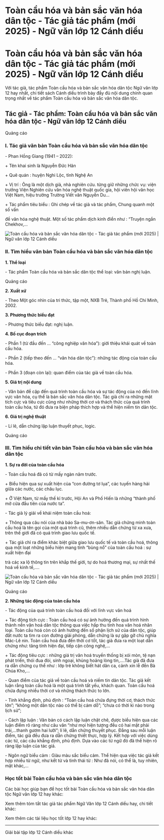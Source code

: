 # Toàn cầu hóa và bản sắc văn hóa dân tộc - Tác giả tác phẩm (mới 2025) - Ngữ văn lớp 12 Cánh diều

# Toàn cầu hóa và bản sắc văn hóa dân tộc - Tác giả tác phẩm (mới 2025) - Ngữ văn lớp 12 Cánh diều

Với tác giả, tác phẩm Toàn cầu hóa và bản sắc văn hóa dân tộc Ngữ văn lớp 12 hay nhất, chi tiết sách Cánh diều trình bày đầy đủ nội dung chính quan trọng nhất về tác phẩm Toàn cầu hóa và bản sắc văn hóa dân tộc.

## Tác giả - Tác phẩm: Toàn cầu hóa và bản sắc văn hóa dân tộc - Ngữ văn lớp 12 Cánh diều

Quảng cáo

### **I. Tác giả văn bản Toàn cầu hóa và bản sắc văn hóa dân tộc**

\- Phan Hồng Giang (1941 – 2022):

\+ Tên khai sinh là Nguyễn Đức Hân

\+ Quê quán : huyện Nghi Lộc, tỉnh Nghệ An

\+ Vị trí : Ông là một dịch giả, nhà nghiên cứu. từng giữ những chức vụ: viện trưởng Viện Nghiên cứu văn hóa nghệ thuật quốc gia, hội viên hội văn học Việt Nam, hiệu trưởng Trường Viết văn Nguyễn Du…

\+ Tác phẩm tiêu biểu : Ghi chép về tác giả và tác phẩm, Chung quanh một số vấn

đề văn hóa nghệ thuật. Một số tác phẩm dịch kinh điển như : “Truyện ngắn Chekhov,…

![Toàn cầu hóa và bản sắc văn hóa dân tộc - Tác giả tác phẩm \(mới 2025\) | Ngữ văn lớp 12 Cánh diều](https://vietjack.com/soan-van-lop-12-cd/images/tac-gia-tac-pham-toan-cau-hoa-va-ban-sac-van-hoa-dan-toc-235951.PNG)

### **II. Tìm hiểu văn bản Toàn cầu hóa và bản sắc văn hóa dân tộc**

**1\. Thể loại**

\- Tác phẩm Toàn cầu hóa và bản sắc dân tộc thể loại: văn bản nghị luận.

Quảng cáo

**2\. Xuất xứ**

\- Theo Một góc nhìn của tri thức, tập một, NXB Trẻ, Thành phố Hồ Chí Minh, 2002.

**3\. Phương thức biểu đạt**

\- Phương thức biểu đạt: nghị luận.

**4\. Bố cục đoạn trích**

\- Phần 1 (từ đầu đến … “công nghiệp văn hóa”): giới thiệu khái quát về toàn cầu hóa.

\- Phần 2 (tiếp theo đến … “văn hóa dân tộc”): những tác động của toàn cầu hóa.

\- Phần 3 (đoạn còn lại): quan điểm của tác giả về toàn cầu hóa.

**5\. Giá trị nội dung**

\- Văn bản đề cập đến quá trình toàn cầu hóa và sự tác động của nó đến lĩnh vực văn hóa, cụ thể là bản sắc văn hóa dân tộc. Tác giả chỉ ra những mặt tích cực và tiêu cực cũng như những thời cơ và thách thức của quá trình toàn cầu hóa, từ đó đưa ra biện pháp thích hợp và thể hiện niềm tin dân tộc.

**6\. Giá trị nghệ thuật**

\- Lí lẽ, dẫn chứng lập luận thuyết phục, logic.

Quảng cáo

### **III. Tìm hiểu chi tiết văn bản Toàn cầu hóa và bản sắc văn hóa dân tộc**

**1\. Sự ra đời của toàn cầu hóa**

\- Toàn cầu hoá đã có từ mấy ngàn năm trước.

\+ Biểu hiện qua sự xuất hiện của “con đường tơ lụa”, các tuyến hàng hải giữa các nước, các châu lục.

\+ Ở Việt Nam, từ mấy thế kỉ trước, Hội An và Phố Hiến là những “thành phố mở cửa đầu tiên của nước ta”.

\- Tác giả lý giải về khái niệm toàn cầu hoá:

\+ Thông qua câu nói của nhà báo Sa-mu-ơn-sân. Tác giả chứng minh toàn cầu hoá là tên gọi của một quá trình cũ, thêm nhiều dẫn chứng từ xa xưa, trên thế giới đã có quá trình giao lưu quốc tế.

\+ Tác giả chỉ ra điểm khác biệt giữa giao lưu quốc tế và toàn cầu hoá, thông qua một loạt những biểu hiện mang tính “bùng nổ” của toàn cầu hoá : sự xuất hiện đại

trà các xa lộ thông tin trên khắp thế giới, tự do hoá thương mại, sự nhất thế hoá về kinh tế,….

![Toàn cầu hóa và bản sắc văn hóa dân tộc - Tác giả tác phẩm \(mới 2025\) | Ngữ văn lớp 12 Cánh diều](https://vietjack.com/soan-van-lop-12-cd/images/tac-gia-tac-pham-toan-cau-hoa-va-ban-sac-van-hoa-dan-toc-235952.PNG)

Quảng cáo

**2\. Những tác động của toàn cầu hóa**

\- Tác động của quá trình toàn cầu hoá đối với lĩnh vực văn hoá

\+ Tác động tích cực : Toàn cầu hoá có sự ảnh hưởng đến quá trình hình thành nền văn hoá dân tộc thông qua việc hấp thu tinh hoa văn hoá nhân loại. Toàn cầu hoá còn có ảnh hưởng đến số phận lịch sử của dân tộc, giúp đất nước ta tìm ra con đường giải phóng, dẫn chứng là sự gặp gỡ chủ nghĩa Mác-Lê nin. Toàn cầu hoá đưa đến thời cơ tốt, tác giả đưa ra một loạt dẫn chứng như: tăng tính hiện đại, tiếp cận công nghệ,…

\+ Tác động tiêu cực : những giá trị văn hoá truyền thống bị xói mòn, tệ nạn phát triển, thói đua đòi, sính ngoại, khủng hoảng lòng tin,….Tác giả đã đưa ra dẫn chứng cụ thể như : lớp trẻ không biết hát dân ca, cảnh xin lễ đền Bà Chúa Kho,…

\- Quan điểm của tác giả về toàn cầu hoá và niềm tin dân tộc. Tác giả kết luận rằng toàn cầu hoá là một quá trình tất yếu, khách quan. Toàn cầu hoá chứa đựng nhiều thời cơ và những thách thức to lớn.

\- Tính khẳng định, phủ định : “Toàn cầu hoá chứa đựng thời cơ, thách thức lớn”; “không một dân tộc nào có thể bị cám dỗ”; “chưa có thời kì nào trong lịch sử”;

\- Cách lập luận : Văn bản có cách lập luận chặt chẽ, được biểu hiện qua các luận điểm rõ ràng như câu văn “như mọi hiện tượng đều có hai mặt phải trái,…thanh gươm hai lưỡi”; lí lẽ, dẫn chứng thuyết phục. Đằng sau mỗi luận điểm, tác giả đều đưa ra dẫn chứng thiết thực, hợp lý. Kết hợp với việc dùng các từ, các câu khẳng định, phủ định. Dựa vào các từ ngữ đó đã thể hiện rõ ràng lập luận của tác giả.

\- Ngôn ngữ biểu cảm : Giàu màu sắc biểu cảm. Thể hiện qua việc tác giả kết hợp nhiều từ ngữ, như kết từ và tình thái từ : Như đã nói, có thể là, tuy nhiên, mặt khác,…

### **Học tốt bài Toàn cầu hóa và bản sắc văn hóa dân tộc**

Các bài học giúp bạn để học tốt bài Toàn cầu hóa và bản sắc văn hóa dân tộc Ngữ văn lớp 12 hay khác:

Xem thêm tóm tắt tác giả tác phẩm Ngữ Văn lớp 12 Cánh diều hay, chi tiết khác:

Xem thêm các tài liệu học tốt lớp 12 hay khác:

* * *

Giải bài tập lớp 12 Cánh diều khác
